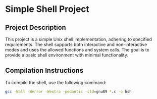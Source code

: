 # Simple Shell Project

## Project Description
This project is a simple Unix shell implementation, adhering to specified requirements. The shell supports both interactive and non-interactive modes and uses the allowed functions and system calls. The goal is to provide a basic shell environment with minimal functionality.

## Compilation Instructions
To compile the shell, use the following command:
```bash
gcc -Wall -Werror -Wextra -pedantic -std=gnu89 *.c -o hsh

